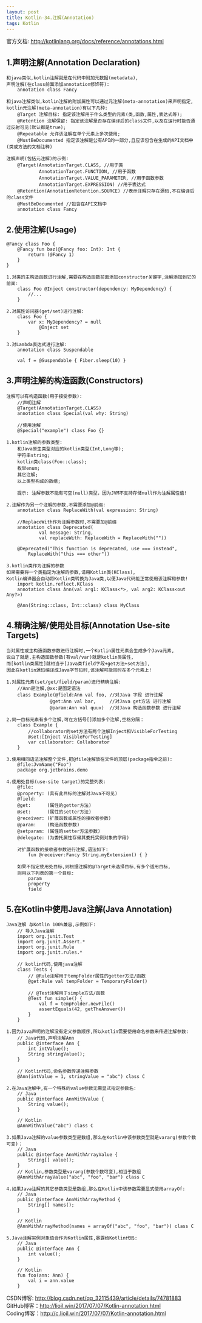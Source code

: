 ```yaml
---
layout: post
title: Kotlin-34.注解(Annotation)
tags: Kotlin
---
```

官方文档: http://kotlinlang.org/docs/reference/annotations.html

## 1.声明注解(Annotation Declaration)
    和java类似,kotlin注解就是在代码中附加元数据(metadata),
    声明注解(在class前面添加annotation修饰符):
        annotation class Fancy

    和java注解类似,kotlin注解的附加属性可以通过元注解(meta-annotation)来声明指定,
    kotlin元注解(meta-annotation)有以下几种:
        @Target 注解目标: 指定该注解用于什么类型的元素(类,函数,属性,表达式等);
        @Retention 注解保留: 指定该注解是否存在编译后的class文件,以及在运行时能否通过反射可见(默认都是true);
        @Repeatable 允许该注解在单个元素上多次使用;        
        @MustBeDocumented 指定该注解是公有API的一部分,且应该包含在生成的API文档中(类或方法的文档注释)

    注解声明(包括元注解)的示例:
        @Target(AnnotationTarget.CLASS, //用于类
                AnnotationTarget.FUNCTION, //用于函数
                AnnotationTarget.VALUE_PARAMETER, //用于函数参数
                AnnotationTarget.EXPRESSION) //用于表达式
        @Retention(AnnotationRetention.SOURCE) //表示注解只存在源码,不在编译后的class文件
        @MustBeDocumented //包含在API文档中
        annotation class Fancy

## 2.使用注解(Usage)
    @Fancy class Foo {
        @Fancy fun baz(@Fancy foo: Int): Int {
            return (@Fancy 1)
        }
    }

    1.对类的主构造函数进行注解,需要在构造函数前面添加constructor关键字,注解添加到它的前面:
        class Foo @Inject constructor(dependency: MyDependency) {
            //...
        }
        
    2.对属性访问器(get/set)进行注解:
        class Foo {
            var x: MyDependency? = null
                @Inject set
        }

    3.对Lambda表达式进行注解:    
        annotation class Suspendable

        val f = @Suspendable { Fiber.sleep(10) }

## 3.声明注解的构造函数(Constructors)
    注解可以有构造函数(用于接受参数):
        //声明注解
        @Target(AnnotationTarget.CLASS)        
        annotation class Special(val why: String)

        //使用注解
        @Special("example") class Foo {}

    1.kotlin注解的参数类型:
        和Java原生类型对应的kotlin类型(Int,Long等);
        字符串string;
        kotlin类class(Foo::class);
        枚举enum;
        其它注解;
        以上类型构成的数组; 

        提示: 注解参数不能有可空(null)类型，因为JVM不支持存储null作为注解属性值!

    2.注解作为另一个注解的参数,不需要添加@前缀:
        annotation class ReplaceWith(val expression: String)

        //ReplaceWith作为注解参数时,不需要加@前缀
        annotation class Deprecated(
                val message: String,
                val replaceWith: ReplaceWith = ReplaceWith(""))

        @Deprecated("This function is deprecated, use === instead", 
            ReplaceWith("this === other"))

    3.kotlin类作为注解的参数
    如果需要将一个类指定为注解的参数,请用Kotlin类(KClass),
    Kotlin编译器会自动将Kotlin类转换为Java类,以便Java代码能正常使用该注解和参数!
        import kotlin.reflect.KClass
        annotation class Ann(val arg1: KClass<*>, val arg2: KClass<out Any?>)

        @Ann(String::class, Int::class) class MyClass

## 4.精确注解/使用处目标(Annotation Use-site Targets)
    当对属性或主构造函数参数进行注解时,一个Kotlin属性元素会生成多个Java元素,
    说白了就是,主构造函数参数(有val/var)就是kotlin类属性,
    而[kotlin类属性]就相当于[Java类field字段+get方法+set方法],
    因此在kotlin源码编译成Java字节码时,该注解可能同时在多个元素上!

    1.对属性元素(set/get/field/param)进行精确注解:
        //Ann是注解,@xx:是固定语法
        class Example(@field:Ann val foo, //对Java 字段 进行注解
                    @get:Ann val bar,     //对Java get方法 进行注解
                    @param:Ann val quux)  //对Java 构造函数参数 进行注解

    2.同一目标元素有多个注解,可在方括号[]添加多个注解,空格分隔：
        class Example {
            //collaborator的set方法有两个注解Inject和VisibleForTesting
            @set:[Inject VisibleForTesting] 
            var collaborator: Collaborator
        }

    3.使用相同语法注解整个文件,把@file注解放在文件的顶层(package指令之前):
        @file:JvmName("Foo")
        package org.jetbrains.demo

    4.使用处目标(use-site target)的完整列表:
        @file:
        @property: (具有此目标的注解对Java不可见)
        @field:
        @get:      (属性的getter方法)
        @set:      (属性的setter方法)
        @receiver: (扩展函数或属性的接收者参数)
        @param:    (构造函数参数)
        @setparam: (属性的setter方法参数)
        @delegate: (为委托属性存储其委托实例对象的字段)

        对扩展函数的接收者参数进行注解,语法如下:
            fun @receiver:Fancy String.myExtension() { }

        如果不指定使用处目标,则根据注解的@Target来选择目标,有多个适用目标,
        则用以下列表的第一个目标:
            param
            property
            field

## 5.在Kotlin中使用Java注解(Java Annotation)
    Java注解 与Kotlin 100%兼容,示例如下:
        // 导入Java注解
        import org.junit.Test
        import org.junit.Assert.*
        import org.junit.Rule
        import org.junit.rules.*

        // kotlin代码,使用java注解
        class Tests {
            // @Rule注解用于tempFolder属性的getter方法/函数
            @get:Rule val tempFolder = TemporaryFolder()

            // @Test注解用于simple方法/函数
            @Test fun simple() {
                val f = tempFolder.newFile()
                assertEquals(42, getTheAnswer())
            }
        }

    1.因为Java声明的注解没有定义参数顺序,所以kotlin需要使用命名参数来传递注解参数:
        // Java代码,声明注解Ann
        public @interface Ann {
            int intValue();
            String stringValue();
        }

        // Kotlin代码,命名参数传递注解参数
        @Ann(intValue = 1, stringValue = "abc") class C

    2.在Java注解中,有一个特殊的value参数无需显式指定参数名:
        // Java
        public @interface AnnWithValue {
            String value();
        }

        // Kotlin
        @AnnWithValue("abc") class C

    3.如果Java注解的value参数类型是数组,那么在Kotlin中该参数类型就是vararg(参数个数可变)：
        // Java
        public @interface AnnWithArrayValue {
            String[] value();
        }
        // Kotlin,参数类型是vararg(参数个数可变),相当于数组
        @AnnWithArrayValue("abc", "foo", "bar") class C

    4.如果Java注解的其它参数类型是数组,那么在Kotlin中该参数需要显式使用arrayOf:
        // Java
        public @interface AnnWithArrayMethod {
            String[] names();
        }
        
        // Kotlin
        @AnnWithArrayMethod(names = arrayOf("abc", "foo", "bar")) class C

    5.Java注解实例对象值会作为Kotlin属性,暴露给Kotlin代码:
        // Java
        public @interface Ann {
            int value();
        }

        // Kotlin
        fun foo(ann: Ann) {
            val i = ann.value
        }

CSDN博客: http://blog.csdn.net/qq_32115439/article/details/74781883   
GitHub博客：http://lioil.win/2017/07/07/Kotlin-annotation.html   
Coding博客：http://c.lioil.win/2017/07/07/Kotlin-annotation.html